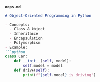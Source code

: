 
**`oops.md`**
```markdown
# Object-Oriented Programming in Python

- Concepts:
  - Class & Object
  - Inheritance
  - Encapsulation
  - Polymorphism
- Example:
```python
class Car:
    def __init__(self, model):
        self.model = model
    def drive(self):
        print(f"{self.model} is driving")


